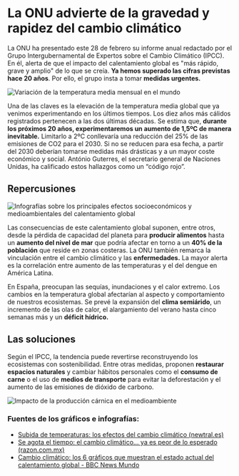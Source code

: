 # La ONU advierte de la gravedad y rapidez del cambio climático

La ONU ha presentado este 28 de febrero su informe anual redactado por el Grupo Intergubernamental de Expertos sobre el Cambio Climático (IPCC). En él, alerta de que el impacto del calentamiento global es "más rápido, grave y amplio" de lo que se creía. **Ya hemos superado las cifras previstas hace 20 años**. Por ello, el grupo insta a tomar **medidas urgentes.**

![Variación de la temperatura media mensual en el mundo](https://github.com/RaquelSG99/imagenes/blob/main/Variacion%20Ta%20pie%20de%20foto.png?raw=true)

Una de las claves es la elevación de la temperatura media global que ya venimos experimentando en los últimos tiempos. Los diez años más cálidos registrados pertenecen a las dos últimas décadas. Se estima que, **durante los próximos 20 años, experimentaremos un aumento de 1,5ºC de manera inevitable.** Limitarlo a 2ºC conllevaría una reducción del 25% de las emisiones de CO2 para el 2030. Si no se reducen para esa fecha, a partir del 2030 deberían tomarse medidas más drásticas y a un mayor coste económico y social. António Guterres, el secretario general de Naciones Unidas, ha calificado estos hallazgos como un “código rojo”.

## Repercusiones

![Infografías sobre los principales efectos socioeconómicos y medioambientales del calentamiento global](https://github.com/RaquelSG99/imagenes/blob/main/Infograf%C3%ADas.png?raw=true)

Las consecuencias de este calentamiento global suponen, entre otros, desde la pérdida de capacidad del planeta para **producir alimentos** hasta un **aumento del nivel de mar** que podría afectar en torno a un **40% de la población** que reside en zonas costeras. La ONU también remarca la vinculación entre el cambio climático y las **enfermedades.** La mayor alerta es la correlación entre aumento de las temperaturas y el del dengue en América Latina.

En España, preocupan las sequías, inundaciones y el calor extremo. Los cambios en la temperatura global afectarían al aspecto y comportamiento de nuestros ecosistemas. Se prevé la expansión del **clima semiárido**, un incremento de las olas de calor, el alargamiento del verano hasta cinco semanas más y un **déficit hídrico.**

## Las soluciones

Según el IPCC, la tendencia puede revertirse reconstruyendo los ecosistemas con sostenibilidad. Entre otras medidas, proponen **restaurar espacios naturales** y cambiar hábitos personales como el **consumo de carne** o el uso de **medios de transporte** para evitar la deforestación y el aumento de las emisiones de dióxido de carbono.

![Impacto de la producción cárnica en el medioambiente](https://github.com/RaquelSG99/imagenes/blob/main/Consumo%20carne.jpg?raw=true)

### Fuentes de los gráficos e infografías:
- [Subida de temperaturas: los efectos del cambio climático (newtral.es)](https://www.newtral.es/especiales/subida-temperaturas-cambio-climatico-noches-tropicales/)
- [Se agota el tiempo: el cambio climático… ya es peor de lo esperado (razon.com.mx)](https://www.razon.com.mx/ciencia/agota-cambio-climatico-peor-esperado-473826)
- [Cambio climático: los 6 gráficos que muestran el estado actual del calentamiento global - BBC News Mundo](https://www.bbc.com/mundo/noticias-46426822)
